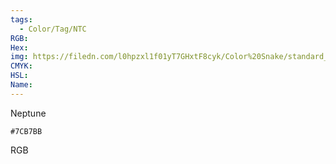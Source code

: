 ```yaml
---
tags:
  - Color/Tag/NTC
RGB:
Hex:
img: https://filedn.com/l0hpzxl1f01yT7GHxtF8cyk/Color%20Snake/standard_csv_to_svg/7CB7BB.svg
CMYK:
HSL:
Name:
---
```

Neptune
```palette
#7CB7BB
```
RGB
